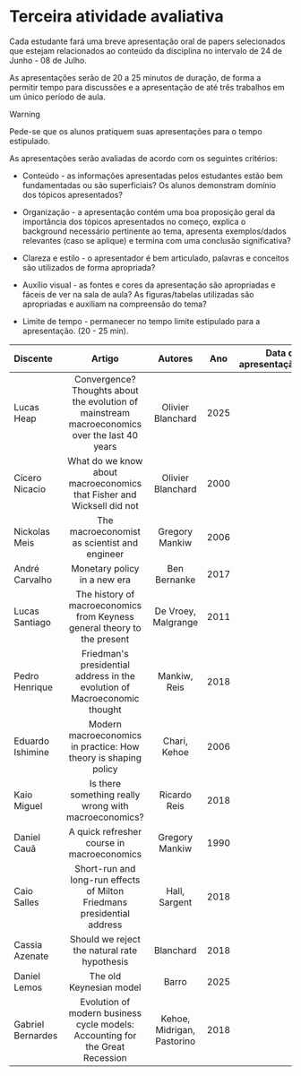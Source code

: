 # Terceira atividade avaliativa

Cada estudante fará uma breve apresentação oral de papers selecionados que estejam relacionados ao conteúdo da disciplina no intervalo de 24 de Junho - 08 de Julho.

As apresentações serão de 20 a 25 minutos de duração, de forma a permitir tempo para discussões e a apresentação de até três trabalhos em um único período de aula.

> [!WARNING]
> Pede-se que os alunos pratiquem suas apresentações para o tempo estipulado.

As apresentações serão avaliadas de acordo com os seguintes critérios:

- Conteúdo - as informações apresentadas pelos estudantes estão bem fundamentadas ou são superficiais? Os alunos demonstram domínio dos tópicos apresentados?

- Organização - a apresentação contém uma boa proposição geral da importância dos tópicos apresentados no começo, explica o background necessário pertinente ao tema, apresenta exemplos/dados relevantes (caso se aplique) e termina com uma conclusão significativa?

- Clareza e estilo - o apresentador é bem articulado, palavras e conceitos são utilizados de forma apropriada?

- Auxílio visual - as fontes e cores da apresentação são apropriadas e fáceis de ver na sala de aula? As figuras/tabelas utilizadas são apropriadas e auxiliam na compreensão do tema? 

- Limite de tempo - permanecer no tempo limite estipulado para a apresentação. (20 - 25 min).


| Discente | Artigo | Autores | Ano | Data de apresentação |
| :--- | :---: | :---: | :---: | ---: |
| Lucas Heap | Convergence? Thoughts about the evolution of mainstream macroeconomics over the last 40 years | Olivier Blanchard | 2025 |  |
| Cícero Nicacio | What do we know about macroeconomics that Fisher and Wicksell did not | Olivier Blanchard | 2000 | |
| Nickolas Meis | The macroeconomist as scientist and engineer | Gregory Mankiw | 2006 | |
| André Carvalho |Monetary policy in a new era | Ben Bernanke | 2017 | |
| Lucas Santiago | The history of macroeconomics from Keyness general theory to the present | De Vroey, Malgrange | 2011 | |
| Pedro Henrique | Friedman's presidential address in the evolution of Macroeconomic thought | Mankiw, Reis | 2018 | |
| Eduardo Ishimine | Modern macroeconomics in practice: How theory is shaping policy | Chari, Kehoe | 2006 | |
| Kaio Miguel | Is there something really wrong with macroeconomics? | Ricardo Reis | 2018 | |
| Daniel Cauã | A quick refresher course in macroeconomics | Gregory Mankiw | 1990 | |
| Caio Salles | Short-run and long-run effects of Milton Friedmans presidential address | Hall, Sargent | 2018 | |
| Cassia Azenate | Should we reject the natural rate hypothesis | Blanchard | 2018 | |
| Daniel Lemos | The old Keynesian model | Barro | 2025 | |
| Gabriel Bernardes | Evolution of modern business cycle models: Accounting for the Great Recession | Kehoe, Midrigan, Pastorino | 2018 | |